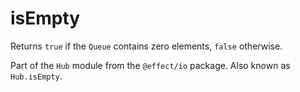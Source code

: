 # isEmpty

Returns `true` if the `Queue` contains zero elements, `false` otherwise.

Part of the `Hub` module from the `@effect/io` package. Also known as `Hub.isEmpty`.
